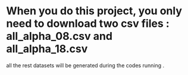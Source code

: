 # When you do this project, you only need to download two csv files : all_alpha_08.csv and all_alpha_18.csv
all the rest datasets will be generated during the codes running .
 
